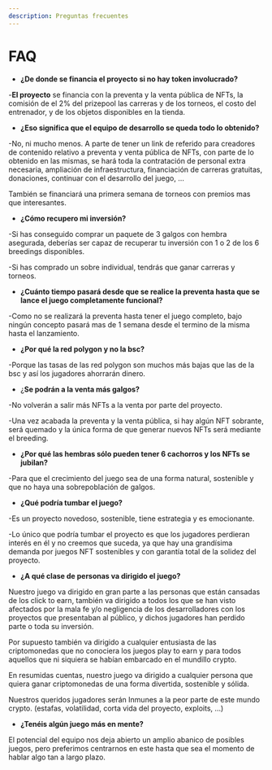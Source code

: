 ```yaml
---
description: Preguntas frecuentes
---
```


# FAQ

* **¿De donde se financia el proyecto si no hay token involucrado?**

\-**El proyecto** se financia con la preventa y la venta pública de NFTs, la comisión de el 2% del prizepool las carreras y de los torneos, el costo del entrenador, y de los objetos disponibles en la tienda.

* **¿Eso significa que el equipo de desarrollo se queda todo lo obtenido?**

\-No, ni mucho menos. A parte de tener un link de referido para creadores de contenido relativo a preventa y venta pública de NFTs, con parte de lo obtenido en las mismas, se hará toda la contratación de personal extra necesaria, ampliación de infraestructura, financiación de carreras gratuitas, donaciones, continuar con el desarrollo del juego, …&#x20;

También se financiará una primera semana de torneos con premios mas que interesantes.

* **¿Cómo recupero mi inversión?**

\-Si has conseguido comprar un paquete de 3 galgos con hembra asegurada, deberías ser capaz de recuperar tu inversión con 1 o 2 de los 6 breedings disponibles.

\-Si has comprado un sobre individual, tendrás que ganar carreras y torneos.

* **¿Cuánto tiempo pasará desde que se realice la preventa hasta que se lance el juego completamente funcional?**

\-Como no se realizará la preventa hasta tener el juego completo, bajo ningún concepto pasará mas de 1 semana desde el termino de la misma hasta el lanzamiento.

* **¿Por qué la red polygon y no la bsc?**

\-Porque las tasas de las red polygon son muchos más bajas que las de la bsc y así los jugadores ahorrarán dinero.

* ¿**Se podrán a la venta más galgos?**

\-No volverán a salir más NFTs a la venta por parte del proyecto.

\-Una vez acabada la preventa y la venta pública, si hay algún NFT sobrante, será quemado y la única forma de que generar nuevos NFTs será mediante el breeding.

* **¿Por qué las hembras sólo pueden tener 6 cachorros y los NFTs se jubilan?**

\-Para que el crecimiento del juego sea de una forma natural, sostenible y que no haya una sobrepoblación de galgos.

* **¿Qué podría tumbar el juego?**

\-Es un proyecto novedoso, sostenible, tiene estrategia y es emocionante.

\-Lo único que podría tumbar el proyecto es que los jugadores perdieran interés en él y no creemos que suceda, ya que hay una grandísima demanda por juegos NFT sostenibles y con garantía total de la solidez del proyecto.

* **¿A qué clase de personas va dirigido el juego?**

Nuestro juego va dirigido en gran parte a las personas que están cansadas de los click to earn, también va dirigido a todos los que se han visto afectados por la mala fe y/o negligencia de los desarrolladores con los proyectos que presentaban al público, y dichos jugadores han perdido parte o toda su inversión.

Por supuesto también va dirigido a cualquier entusiasta de las criptomonedas que no conociera los juegos play to earn y para todos aquellos que ni siquiera se habían embarcado en el mundillo crypto.

En resumidas cuentas, nuestro juego va dirigido a cualquier persona que quiera ganar criptomonedas de una forma divertida, sostenible y sólida.

Nuestros queridos jugadores serán Inmunes a la peor parte de este mundo crypto. (estafas, volatilidad, corta vida del proyecto, exploits, …)

* **¿Tenéis algún juego más en mente?**

El potencial del equipo nos deja abierto un amplio abanico de posibles juegos, pero preferimos centrarnos en este hasta que sea el momento de hablar algo tan a largo plazo.
